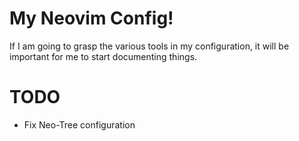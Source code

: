 # My Neovim Config!

If I am going to grasp the various tools in my configuration, it will be important for me to start documenting things. 

# TODO

- Fix Neo-Tree configuration
